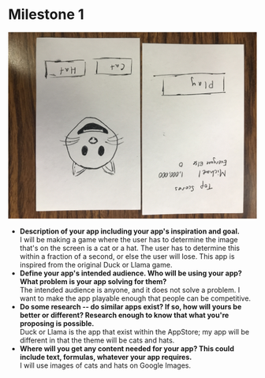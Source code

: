 # Milestone 1
![Alt text](https://github.com/mita4829/MichaelTang_AMAD/blob/master/Project2/ss.JPG "Screen shots")
<ul>
  <b><li>Description of your app including your app's inspiration and goal.</li></b>
  I will be making a game where the user has to determine the image that's on the screen is a cat or a hat. The user has to determine this within a fraction of a second, or else the user will lose. This app is inspired from the original Duck or Llama game. 
  <b><li>Define your app's intended audience. Who will be using your app? What problem is your app solving for them?</li></b>
 The intended audience is anyone, and it does not solve a problem. I want to make the app playable enough that people can be competitive.  
  <b><li>Do some research -- do similar apps exist? If so, how will yours be better or different? Research enough to know that what you're proposing is possible.</li></b>
 Duck or Llama is the app that exist within the AppStore; my app will be different in that the theme will be cats and hats. 
  <b><li>Where will you get any content needed for your app? This could include text, formulas, whatever your app requires.</li></b>
 I will use images of cats and hats on Google Images. 

</ul>

